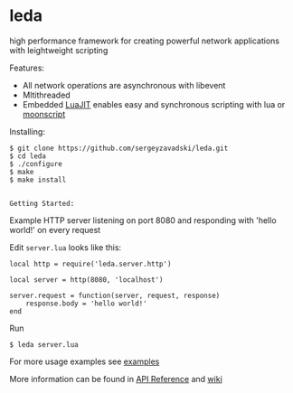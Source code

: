leda
====

high performance framework for creating powerful network applications with leightweight scripting

Features:

* All network operations are asynchronous with libevent
* Mltithreaded
* Embedded [LuaJIT](http://luajit.org) enables easy and synchronous scripting with lua or [moonscript](http://www.moonscript.org)

Installing:

    $ git clone https://github.com/sergeyzavadski/leda.git
    $ cd leda
    $ ./configure
    $ make
    $ make install
    

	Getting Started:

Example HTTP server listening on port 8080 and responding  with 'hello world!' on every request

Edit `server.lua` looks like this:

    local http = require('leda.server.http')

    local server = http(8080, 'localhost')

    server.request = function(server, request, response)
        response.body = 'hello world!'
    end
    
Run

    $ leda server.lua


For more usage examples see [examples](https://github.com/sergeyzavadski/leda/tree/master/examples)

More information can be found in [API Reference](http://sergeyzavadski.github.io/leda/doc) and [wiki](https://github.com/sergeyzavadski/leda/wiki)		

